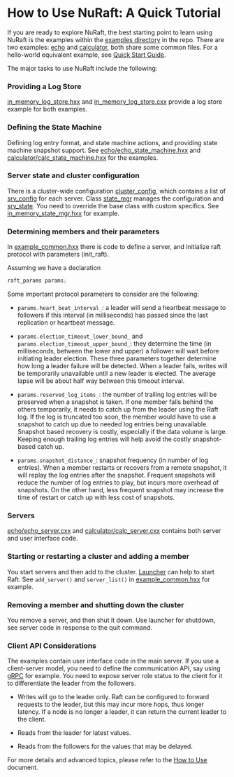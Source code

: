 How to Use NuRaft: A Quick Tutorial
===

If you are ready to explore NuRaft, the best starting point to learn using NuRaft is the examples within the [examples directory](../examples) in the repo. There are two examples: [echo](../examples/echo) and [calculator](../examples/calculator), both share some common files. For a hello-world equivalent example, see [Quick Start Guide](quick_start_guide.md).

The major tasks to use NuRaft include the following:

### Providing a Log Store ###

[in_memory_log_store.hxx](../examples/in_memory_log_store.hxx) and [in_memory_log_store.cxx](../examples/in_memory_log_store.cxx) provide a log store example for both examples.

### Defining the State Machine ###

Defining log entry format, and state machine actions, and providing state machine snapshot support. See [echo/echo_state_machine.hxx](../examples/echo/echo_state_machine.hxx) and [calculator/calc_state_machine.hxx](../examples/calculator/calc_state_machine.hxx) for the examples.

### Server state and cluster configuration ###

There is a cluster-wide configuration [cluster_config](../include/libnuraft/cluster_config.hxx), which contains a list of [srv_config](../include/libnuraft/srv_config.hxx) for each server. Class [state_mgr](../include/libnuraft/state_mgr.hxx) manages the configuration and [srv_state](../include/libnuraft/srv_state.hxx). You need to override the base class with custom specifics. See [in_memory_state_mgr.hxx](../examples/in_memory_state_mgr.hxx) for example.

### Determining members and their parameters ###

In [example_common.hxx](../examples/example_common.hxx) there is code to define a server, and initialize raft protocol with parameters (init_raft).

Assuming we have a declaration
```C++
raft_params params;
```
Some important protocol parameters to consider are the following:

- `params.heart_beat_interval_`: a leader will send a heartbeat message to followers if this interval (in milliseconds) has passed since the last replication or heartbeat message.

- `params.election_timeout_lower_bound_` and `params.election_timeout_upper_bound_`: they determine the time (in milliseconds, between the lower and upper) a follower will wait before initiating leader election. These three parameters together determine how long a leader failure will be detected. When a leader fails, writes will be temporarily unavailable until a new leader is elected. The average lapse will be about half way between this timeout interval.

- `params.reserved_log_items_`: the number of trailing log entries will be preserved when a snapshot is taken. If one member falls behind the others temporarily, it needs to catch up from the leader using the Raft log. If the log is truncated too soon, the member would have to use a snapshot to catch up due to needed log entries being unavailable. Snapshot based recovery is costly, especially if the data volume is large. Keeping enough trailing log entries will help avoid the costly snapshot-based catch up.

- `params.snapshot_distance_`: snapshot frequency (in number of log entries). When a member restarts or recovers from a remote snapshot, it will replay the log entries after the snapshot. Frequent snapshots will reduce the number of log entries to play, but incurs more overhead of snapshots. On the other hand, less frequent snapshot may increase the time of restart or catch up with less cost of snapshots.


### Servers ###

[echo/echo_server.cxx](../examples/echo/echo_server.cxx) and [calculator/calc_server.cxx](../examples/calculator/calc_server.cxx) contains both server and user interface code.

### Starting or restarting a cluster and adding a member ###

You start servers and then add to the cluster. [Launcher](../include/libnuraft/launcher.hxx) can help to start Raft. See `add_server()` and `server_list()` in [example_common.hxx](../examples/example_common.hxx) for example.

### Removing a member and shutting down the cluster ###

You remove a server, and then shut it down. Use launcher for shutdown, see server code in response to the quit command.

### Client API Considerations ###

The examples contain user interface code in the main server. If you use a client-server model, you need to define the communication API, say using [gRPC](https://grpc.io/) for example. You need to expose server role status to the client for it to differentiate the leader from the followers.

- Writes will go to the leader only. Raft can be configured to forward requests to the leader, but this may incur more hops, thus longer latency. If a node is no longer a leader, it can return the current leader to the client.

- Reads from the leader for latest values.

- Reads from the followers for the values that may be delayed.

For more details and advanced topics, please refer to the [How to Use](how_to_use.md) document.
